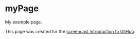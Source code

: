 # myPage
My example page.

This page was created for the [screencast Introduction to GitHub](https://github.com/curran/screencasts/tree/gh-pages/introToGitHub).
